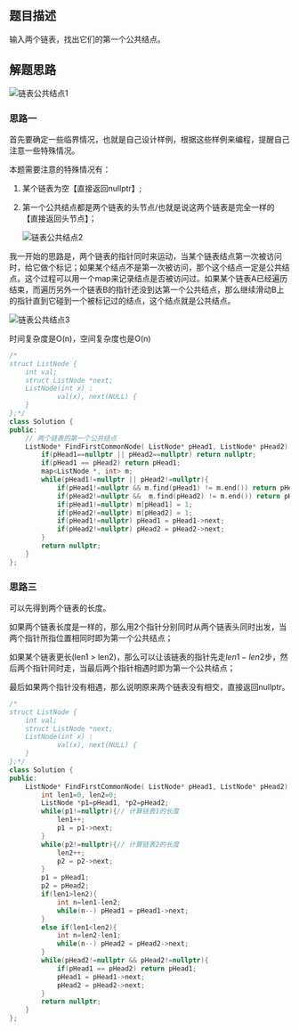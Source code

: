 ## 题目描述

输入两个链表，找出它们的第一个公共结点。

## 解题思路

![链表公共结点1](F:\coding\-offer\imgs\链表公共结点1.jpg)

### 思路一

首先要确定一些临界情况，也就是自己设计样例，根据这些样例来编程，提醒自己注意一些特殊情况。

本题需要注意的特殊情况有：

1. 某个链表为空【直接返回nullptr】;

2. 第一个公共结点都是两个链表的头节点/也就是说这两个链表是完全一样的【直接返回头节点】；

   ![链表公共结点2](F:\coding\-offer\imgs\链表公共结点2.jpg)

我一开始的思路是，两个链表的指针同时来运动，当某个链表结点第一次被访问时，给它做个标记；如果某个结点不是第一次被访问，那个这个结点一定是公共结点。这个过程可以用一个map来记录结点是否被访问过。如果某个链表A已经遍历结束，而遍历另外一个链表B的指针还没到达第一个公共结点，那么继续滑动B上的指针直到它碰到一个被标记过的结点，这个结点就是公共结点。

![链表公共结点3](F:\coding\-offer\imgs\链表公共结点3.jpg)

时间复杂度是O(n)，空间复杂度也是O(n)

```cpp
/*
struct ListNode {
	int val;
	struct ListNode *next;
	ListNode(int x) :
			val(x), next(NULL) {
	}
};*/
class Solution {
public:
    // 两个链表的第一个公共结点
    ListNode* FindFirstCommonNode( ListNode* pHead1, ListNode* pHead2) {
        if(pHead1==nullptr || pHead2==nullptr) return nullptr;
        if(pHead1 == pHead2) return pHead1;
        map<ListNode *, int> m;
        while(pHead1!=nullptr || pHead2!=nullptr){
            if(pHead1!=nullptr && m.find(pHead1) != m.end()) return pHead1; // 如果当前结点已经被标记过 则一定是公共结点
            if(pHead2!=nullptr &&  m.find(pHead2) != m.end()) return pHead2;
            if(pHead1!=nullptr) m[pHead1] = 1;
            if(pHead2!=nullptr) m[pHead2] = 1;
            if(pHead1!=nullptr) pHead1 = pHead1->next;
            if(pHead2!=nullptr) pHead2 = pHead2->next;
        }
        return nullptr;
    }
};
```

### 思路三

可以先得到两个链表的长度。

如果两个链表长度是一样的，那么用2个指针分别同时从两个链表头同时出发，当两个指针所指位置相同时即为第一个公共结点；

如果某个链表更长(len1 > len2)，那么可以让该链表的指针先走$len1 - len2$步，然后两个指针同时走，当最后两个指针相遇时即为第一个公共结点；

最后如果两个指针没有相遇，那么说明原来两个链表没有相交，直接返回nullptr。

```cpp
/*
struct ListNode {
	int val;
	struct ListNode *next;
	ListNode(int x) :
			val(x), next(NULL) {
	}
};*/
class Solution {
public:
    ListNode* FindFirstCommonNode( ListNode* pHead1, ListNode* pHead2) {
        int len1=0, len2=0;
        ListNode *p1=pHead1, *p2=pHead2;
        while(p1!=nullptr){// 计算链表1的长度
            len1++;
            p1 = p1->next;
        }
        while(p2!=nullptr){// 计算链表2的长度
            len2++;
            p2 = p2->next;
        }
        p1 = pHead1;
        p2 = pHead2;
        if(len1>len2){
            int n=len1-len2;
            while(n--) pHead1 = pHead1->next;
        }
        else if(len1<len2){
            int n=len2-len1;
            while(n--) pHead2 = pHead2->next;
        }
        while(pHead2!=nullptr && pHead2!=nullptr){
            if(pHead1 == pHead2) return pHead1;
            pHead1 = pHead1->next;
            pHead2 = pHead2->next;
        }
        return nullptr;
    }
};
```

